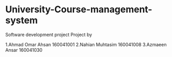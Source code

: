 # University-Course-management-system
Software development project 
Project by

1.Ahmad Omar Ahsan 160041001
2.Nahian Muhtasim 160041008
3.Azmaeen Ansar 160041030
